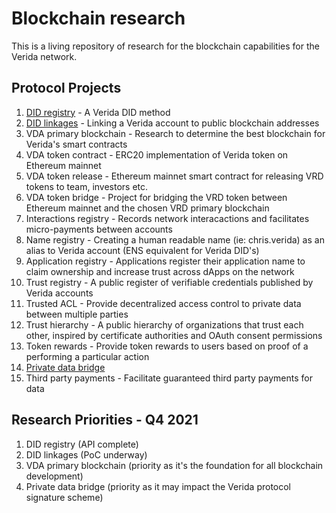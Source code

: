 # Blockchain research

This is a living repository of research for the blockchain capabilities for the Verida network.

## Protocol Projects

1. [DID registry](https://github.com/verida/did-server) - A Verida DID method
2. [DID linkages](https://github.com/verida/blockchain-research/issues/11) - Linking a Verida account to public blockchain addresses
3. VDA primary blockchain - Research to determine the best blockchain for Verida's smart contracts
4. VDA token contract - ERC20 implementation of Verida token on Ethereum mainnet
5. VDA token release - Ethereum mainnet smart contract for releasing VRD tokens to team, investors etc.
6. VDA token bridge - Project for bridging the VRD token between Ethereum mainnet and the chosen VRD primary blockchain
7. Interactions registry - Records network interacactions and facilitates micro-payments between accounts
8. Name registry - Creating a human readable name (ie: chris.verida) as an alias to Verida account (ENS equivalent for Verida DID's)
9. Application registry - Applications register their application name to claim ownership and increase trust across dApps on the network
10. Trust registry - A public register of verifiable credentials published by Verida accounts
11. Trusted ACL - Provide decentralized access control to private data between multiple parties
12. Trust hierarchy - A public hierarchy of organizations that trust each other, inspired by certificate authorities and OAuth consent permissions
13. Token rewards - Provide token rewards to users based on proof of a performing a particular action
14. [Private data bridge](https://github.com/verida/blockchain-research/blob/main/private-data-bridge/overview.md)
14. Third party payments - Facilitate guaranteed third party payments for data

## Research Priorities - Q4 2021

1. DID registry (API complete)
2. DID linkages (PoC underway)
3. VDA primary blockchain (priority as it's the foundation for all blockchain development)
4. Private data bridge (priority as it may impact the Verida protocol signature scheme)
